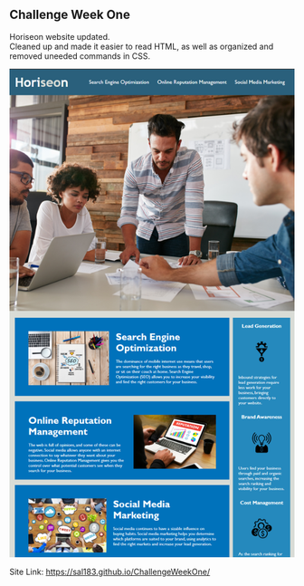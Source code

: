 <h2> Challenge Week One </h2>
Horiseon website updated.<br>
Cleaned up and made it easier to read HTML, as well as organized and removed uneeded commands in CSS. 

![Horiseon Website](https://github.com/Sal183/ChallengeWeekOne/blob/master/Website%20Screenshot.PNG)
 

Site Link:
https://sal183.github.io/ChallengeWeekOne/

